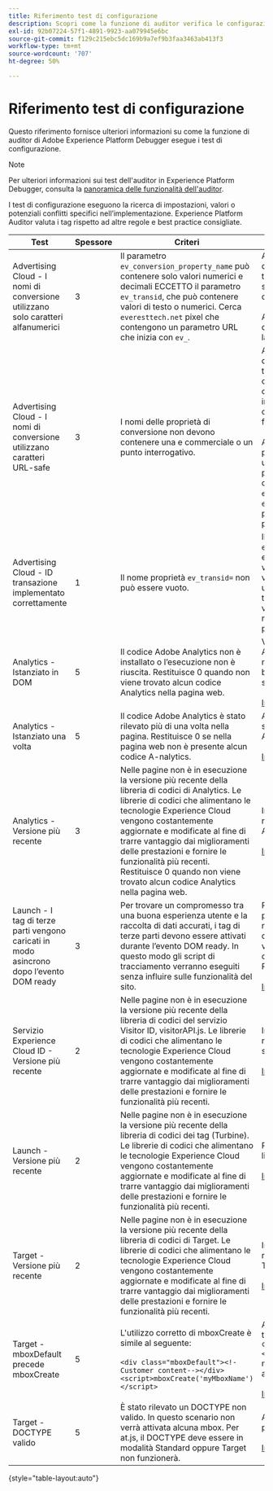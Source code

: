 ```yaml
---
title: Riferimento test di configurazione
description: Scopri come la funzione di auditor verifica le configurazioni in Adobe Experience Platform Debugger.
exl-id: 92b07224-57f1-4891-9923-aa079945e6bc
source-git-commit: f129c215ebc5dc169b9a7ef9b3faa3463ab413f3
workflow-type: tm+mt
source-wordcount: '707'
ht-degree: 50%

---
```


# Riferimento test di configurazione

Questo riferimento fornisce ulteriori informazioni su come la funzione di auditor di Adobe Experience Platform Debugger esegue i test di configurazione.

>[!NOTE]
>
>Per ulteriori informazioni sui test dell&#39;auditor in Experience Platform Debugger, consulta la [panoramica delle funzionalità dell&#39;auditor](./overview.md).

I test di configurazione eseguono la ricerca di impostazioni, valori o potenziali conflitti specifici nell’implementazione. Experience Platform Auditor valuta i tag rispetto ad altre regole e best practice consigliate.

| Test | Spessore | Criteri | Consiglio |
| --- | --- | --- | --- |
| Advertising Cloud - I nomi di conversione utilizzano solo caratteri alfanumerici | 3 | Il parametro `ev_conversion_property_name` può contenere solo valori numerici e decimali ECCETTO il parametro `ev_transid`, che può contenere valori di testo o numerici. Cerca `everesttech.net` pixel che contengono un parametro URL che inizia con `ev_`. | Assicurati che i parametri delle proprietà della transazione contengano solo valori numerici e decimali.<br><br>Avviso: qualsiasi altro tipo di valore potrebbe causare la perdita di dati. |
| Advertising Cloud - I nomi di conversione utilizzano caratteri URL-safe | 3 | I nomi delle proprietà di conversione non devono contenere una e commerciale o un punto interrogativo. | Assicurati che i parametri della proprietà della transazione non contengano una e commerciale o un punto interrogativo non codificati. Interrompono il formato URL.<br><br>Avviso: i parametri di proprietà che contengono una e commerciale o un punto interrogativo non codificati (ad esempio: `ev_formComplete?=1` o `ev_formComplete&Submit=1`) potrebbero causare la perdita di dati. |
| Advertising Cloud - ID transazione implementato correttamente | 1 | Il nome proprietà `ev_transid=` non può essere vuoto. | Il nome della proprietà `ev_transid=` non deve essere lasciato senza un valore. Se lasciato senza valori, potrebbe verificarsi una perdita di dati della transazione. Assegnare un valore a `ev_transid=` o rimuovere il parametro dal pixel. |
| Analytics - Istanziato in DOM | 5 | Il codice Adobe Analytics non è installato o l’esecuzione non è riuscita. Restituisce 0 quando non viene trovato alcun codice Analytics nella pagina web. | Verifica che il tag Analytics sia implementato nella pagina e non sia bloccato dalle attività di script successive.<br><br>[Informazioni aggiuntive](https://experienceleague.adobe.com/docs/analytics/implementation/home.html) |
| Analytics - Istanziato una volta | 5 | Il codice Adobe Analytics è stato rilevato più di una volta nella pagina. Restituisce 0 se nella pagina web non è presente alcun codice A-nalytics. | Accertati che nella pagina sia presente un solo tag Analytics.<br><br>[Informazioni aggiuntive](https://experienceleague.adobe.com/docs/analytics/implementation/home.html) |
| Analytics - Versione più recente | 3 | Nelle pagine non è in esecuzione la versione più recente della libreria di codici di Analytics. Le librerie di codici che alimentano le tecnologie Experience Cloud vengono costantemente aggiornate e modificate al fine di trarre vantaggio dai miglioramenti delle prestazioni e fornire le funzionalità più recenti. Restituisce 0 quando non viene trovato alcun codice Analytics nella pagina web. | Installa la versione più recente della libreria Analytics.<br><br>[Informazioni aggiuntive](https://experienceleague.adobe.com/docs/analytics/implementation/appmeasurement-updates.html?lang=it) |
| Launch - I tag di terze parti vengono caricati in modo asincrono dopo l’evento DOM ready | 3 | Per trovare un compromesso tra una buona esperienza utente e la raccolta di dati accurati, i tag di terze parti devono essere attivati durante l’evento DOM ready. In questo modo gli script di tracciamento verranno eseguiti senza influire sulle funzionalità del sito. | Per risolvere questo problema, regola tutte le regole che eseguono pixel di terze parti in modo che vengano attivate in corrispondenza di DOM Ready.<br><br>[Informazioni aggiuntive](../../tags/ui/managing-resources/rules.md) |
| Servizio Experience Cloud ID - Versione più recente | 2 | Nelle pagine non è in esecuzione la versione più recente della libreria di codici del servizio Visitor ID, visitorAPI.js. Le librerie di codici che alimentano le tecnologie Experience Cloud vengono costantemente aggiornate e modificate al fine di trarre vantaggio dai miglioramenti delle prestazioni e fornire le funzionalità più recenti. | Installa la versione più recente della libreria del servizio Visitor ID.<br><br>[Informazioni aggiuntive](https://experienceleague.adobe.com/docs/id-service/using/id-service-api/library.html) |
| Launch - Versione più recente | 2 | Nelle pagine non è in esecuzione la versione più recente della libreria di codici dei tag (Turbine). Le librerie di codici che alimentano le tecnologie Experience Cloud vengono costantemente aggiornate e modificate al fine di trarre vantaggio dai miglioramenti delle prestazioni e fornire le funzionalità più recenti. | Rigenera e pubblica la libreria di tag.<br><br>[Informazioni aggiuntive](../../tags/quick-start/quick-start.md) |
| Target - Versione più recente | 2 | Nelle pagine non è in esecuzione la versione più recente della libreria di codici di Target. Le librerie di codici che alimentano le tecnologie Experience Cloud vengono costantemente aggiornate e modificate al fine di trarre vantaggio dai miglioramenti delle prestazioni e fornire le funzionalità più recenti. | Installa la versione più recente della libreria Target.<br><br>[Informazioni aggiuntive](https://developer.adobe.com/target/implement/client-side/) |
| Target - mboxDefault precede mboxCreate | 5 | L&#39;utilizzo corretto di mboxCreate è simile al seguente:<br><br> `<div class="mboxDefault"><!-Customer content--></div><script>mboxCreate('myMboxName')</script>` | Assicurarsi di includere un tag `<div class="mboxDefault"></div>` prima di richiamare mboxCreate(). at.js non ne aggiungerà uno.<br><br>[Informazioni aggiuntive](https://developer.adobe.com/target/implement/client-side/) |
| Target - DOCTYPE valido | 5 | È stato rilevato un DOCTYPE non valido. In questo scenario non verrà attivata alcuna mbox.  Per at.js, il DOCTYPE deve essere in modalità Standard oppure Target non funzionerà. | Aggiorna il DOCTYPE nella pagina.<br><br>[Informazioni aggiuntive](https://developer.adobe.com/target/implement/client-side/atjs/target-atjs-faq/) |

{style="table-layout:auto"}

